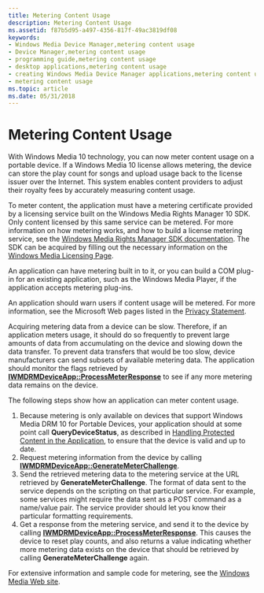 ```yaml
---
title: Metering Content Usage
description: Metering Content Usage
ms.assetid: f87b5d95-a497-4356-817f-49ac3819df08
keywords:
- Windows Media Device Manager,metering content usage
- Device Manager,metering content usage
- programming guide,metering content usage
- desktop applications,metering content usage
- creating Windows Media Device Manager applications,metering content usage
- metering content usage
ms.topic: article
ms.date: 05/31/2018
---
```


# Metering Content Usage

With Windows Media 10 technology, you can now meter content usage on a portable device. If a Windows Media 10 license allows metering, the device can store the play count for songs and upload usage back to the license issuer over the Internet. This system enables content providers to adjust their royalty fees by accurately measuring content usage.

To meter content, the application must have a metering certificate provided by a licensing service built on the Windows Media Rights Manager 10 SDK. Only content licensed by this same service can be metered. For more information on how metering works, and how to build a license metering service, see the [Windows Media Rights Manager SDK documentation](/previous-versions/ms986509(v=msdn.10)). The SDK can be acquired by filling out the necessary information on the [Windows Media Licensing Page](https://www.microsoft.com/licensing/default).

An application can have metering built in to it, or you can build a COM plug-in for an existing application, such as the Windows Media Player, if the application accepts metering plug-ins.

An application should warn users if content usage will be metered. For more information, see the Microsoft Web pages listed in the [Privacy Statement](privacy-statement.md).

Acquiring metering data from a device can be slow. Therefore, if an application meters usage, it should do so frequently to prevent large amounts of data from accumulating on the device and slowing down the data transfer. To prevent data transfers that would be too slow, device manufacturers can send subsets of available metering data. The application should monitor the flags retrieved by [**IWMDRMDeviceApp::ProcessMeterResponse**](iwmdrmdeviceapp-processmeterresponse.md) to see if any more metering data remains on the device.

The following steps show how an application can meter content usage.

1.  Because metering is only available on devices that support Windows Media DRM 10 for Portable Devices, your application should at some point call **QueryDeviceStatus**, as described in [Handling Protected Content in the Application](handling-protected-content-in-the-application.md), to ensure that the device is valid and up to date.
2.  Request metering information from the device by calling [**IWMDRMDeviceApp::GenerateMeterChallenge**](iwmdrmdeviceapp-generatemeterchallenge.md).
3.  Send the retrieved metering data to the metering service at the URL retrieved by **GenerateMeterChallenge**. The format of data sent to the service depends on the scripting on that particular service. For example, some services might require the data sent as a POST command as a name/value pair. The service provider should let you know their particular formatting requirements.
4.  Get a response from the metering service, and send it to the device by calling [**IWMDRMDeviceApp::ProcessMeterResponse**](iwmdrmdeviceapp-processmeterresponse.md). This causes the device to reset play counts, and also returns a value indicating whether more metering data exists on the device that should be retrieved by calling **GenerateMeterChallenge** again.

For extensive information and sample code for metering, see the [Windows Media Web site](/previous-versions//bb614723(v=vs.85)).

 

 